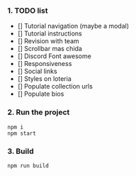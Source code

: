 ### 1. TODO list

- [] Tutorial navigation (maybe a modal)
- [] Tutorial instructions
- [] Revision with team
- [] Scrollbar mas chida
- [] Discord Font awesome
- [] Responsiveness
- [] Social links
- [] Styles on loteria
- [] Populate collection urls
- [] Populate bios

### 2. Run the project

```shell
npm i
npm start
```

### 3. Build

```shell
npm run build
```
